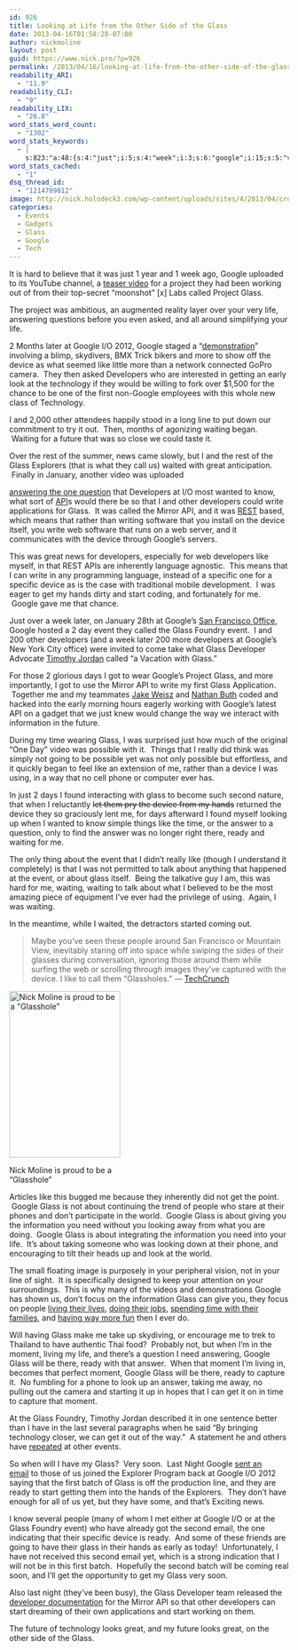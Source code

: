 ```yaml
---
id: 926
title: Looking at Life from the Other Side of the Glass
date: 2013-04-16T01:58:28-07:00
author: nickmoline
layout: post
guid: https://www.nick.pro/?p=926
permalink: /2013/04/16/looking-at-life-from-the-other-side-of-the-glass/
readability_ARI:
  - "11.9"
readability_CLI:
  - "9"
readability_LIX:
  - "26.8"
word_stats_word_count:
  - "1302"
word_stats_keywords:
  - |
    s:823:"a:48:{s:4:"just";i:5;s:4:"week";i:3;s:6:"google";i:15;s:5:"video";i:3;s:7:"project";i:4;s:7:"working";i:3;s:6:"called";i:4;s:5:"glass";i:26;s:4:"life";i:4;s:9:"answering";i:3;s:5:"later";i:3;s:6:"device";i:9;s:4:"like";i:7;s:10:"developers";i:8;s:5:"early";i:3;s:4:"look";i:3;s:10:"technology";i:4;s:4:"line";i:3;s:7:"waiting";i:6;s:6:"future";i:4;s:4:"rest";i:4;s:4:"news";i:3;s:5:"great";i:4;s:8:"question";i:3;s:4:"know";i:3;s:5:"write";i:4;s:6:"mirror";i:3;s:8:"google's";i:5;s:8:"specific";i:3;s:5:"hands";i:4;s:5:"start";i:4;s:5:"event";i:5;s:7:"foundry";i:3;s:9:"developer";i:3;s:4:"days";i:3;s:11:"information";i:4;s:4:"time";i:4;s:8:"possible";i:3;s:5:"phone";i:3;s:7:"looking";i:3;s:6:"answer";i:4;s:5:"ready";i:5;s:6:"people";i:4;s:4:"need";i:3;s:6:"living";i:3;s:6:"moment";i:4;s:5:"email";i:3;s:5:"batch";i:3;}";
word_stats_cached:
  - "1"
dsq_thread_id:
  - "1214709812"
image: http://nick.holodeck3.com/wp-content/uploads/sites/4/2013/04/cropped-672x372.jpg
categories:
  - Events
  - Gadgets
  - Glass
  - Google
  - Tech
---
```

It is hard to believe that it was just 1 year and 1 week ago, Google uploaded to its YouTube channel, a <a title="Project Glass: One day..." href="http://youtu.be/9c6W4CCU9M4" target="_blank">teaser video</a> for a project they had been working out of from their top-secret &#8220;moonshot&#8221; [x] Labs called Project Glass.

The project was ambitious, an augmented reality layer over your very life, answering questions before you even asked, and all around simplifying your life.

2 Months later at Google I/O 2012, Google staged a &#8220;<a title="Project Glass: Live Demo at Google I/O" href="http://youtu.be/D7TB8b2t3QE" target="_blank">demonstration</a>&#8221; involving a blimp, skydivers, BMX Trick bikers and more to show off the device as what seemed like little more than a network connected GoPro camera.  They then asked Developers who are interested in getting an early look at the technology if they would be willing to fork over $1,500 for the chance to be one of the first non-Google employees with this whole new class of Technology.

I and 2,000 other attendees happily stood in a long line to put down our commitment to try it out.  Then, months of agonizing waiting began.  Waiting for a future that was so close we could taste it.

<!--more-->Over the rest of the summer, news came slowly, but I and the rest of the Glass Explorers (that is what they call us) waited with great anticipation.  Finally in January, another video was uploaded 

<a title="Glass Developer Update" href="http://youtu.be/047lMUJMo8Y" target="_blank">answering the one question</a> that Developers at I/O most wanted to know, what sort of <a title="Application Programming Interface" href="http://en.wikipedia.org/wiki/Application_programming_interface" target="_blank">API</a>s would there be so that I and other developers could write applications for Glass.  It was called the Mirror API, and it was <a title="Representational State Transfer" href="https://en.wikipedia.org/wiki/Representational_state_transfer" target="_blank">REST</a> based, which means that rather than writing software that you install on the device itself, you write web software that runs on a web server, and it communicates with the device through Google&#8217;s servers.

This was great news for developers, especially for web developers like myself, in that REST APIs are inherently language agnostic.  This means that I can write in any programming language, instead of a specific one for a specific device as is the case with traditional mobile development.  I was eager to get my hands dirty and start coding, and fortunately for me.  Google gave me that chance.

Just over a week later, on January 28th at Google&#8217;s <a title="Google San Francisco" href="https://plus.google.com/116282327849562022127/about?hl=en" target="_blank">San Francisco Office</a>, Google hosted a 2 day event they called the Glass Foundry event.  I and 200 other developers (and a week later 200 more developers at Google&#8217;s New York City office) were invited to come take what Glass Developer Advocate <a title="Timothy Jordan, Developer Advocate for the Google Glass Team" href="https://plus.google.com/+TimothyJordan/posts" target="_blank">Timothy Jordan</a> called &#8220;a Vacation with Glass.&#8221;

For those 2 glorious days I got to wear Google&#8217;s Project Glass, and more importantly, I got to use the Mirror API to write my first Glass Application.  Together me and my teammates <a title="Jake Weisz" href="https://plus.google.com/115181074626403443464/posts" target="_blank">Jake Weisz</a> and <a title="Nathan Buth" href="https://plus.google.com/106023745068839045104/posts" target="_blank">Nathan Buth</a> coded and hacked into the early morning hours eagerly working with Google&#8217;s latest API on a gadget that we just knew would change the way we interact with information in the future.

During my time wearing Glass, I was surprised just how much of the original &#8220;One Day&#8221; video was possible with it.  Things that I really did think was simply not going to be possible yet was not only possible but effortless, and it quickly began to feel like an extension of me, rather than a device I was using, in a way that no cell phone or computer ever has.

In just 2 days I found interacting with glass to become such second nature, that when I reluctantly <del>let them pry the device from my hands</del> returned the device they so graciously lent me, for days afterward I found myself looking up when I wanted to know simple things like the time, or the answer to a question, only to find the answer was no longer right there, ready and waiting for me.

The only thing about the event that I didn&#8217;t really like (though I understand it completely) is that I was not permitted to talk about anything that happened at the event, or about glass itself.  Being the talkative guy I am, this was hard for me, waiting, waiting to talk about what I believed to be the most amazing piece of equipment I&#8217;ve ever had the privilege of using.  Again, I was waiting.

In the meantime, while I waited, the detractors started coming out.

> Maybe you’ve seen these people around San Francisco or Mountain View, inevitably staring off into space while swiping the sides of their glasses during conversation, ignoring those around them while surfing the web or scrolling through images they’ve captured with the device. I like to call them “Glassholes.” &#8212; <a title="Get Ready For Even More Google Glasshole Sightings" href="http://techcrunch.com/2013/01/28/glassholes/" target="_blank">TechCrunch</a>

<div id="attachment_934" style="width: 210px" class="wp-caption alignleft">
  <a href="https://www.nick.pro/2013/04/16/looking-at-life-from-the-other-side-of-the-glass/_mg_7150-2346688102-o/" rel="attachment wp-att-934"><img aria-describedby="caption-attachment-934" class="size-medium wp-image-934" src="{{ site.baseurl }}/wp-content/uploads/2013/04/MG_7150-2346688102-O-200x300.jpg" alt="Nick Moline is proud to be a &quot;Glasshole&quot;" width="200" height="300" srcset="{{ site.baseurl }}/wp-content/uploads/sites/4/2013/04/MG_7150-2346688102-O.jpg?resize=200%2C300 200w, {{ site.baseurl }}/wp-content/uploads/sites/4/2013/04/MG_7150-2346688102-O.jpg?resize=682%2C1024 682w, {{ site.baseurl }}/wp-content/uploads/sites/4/2013/04/MG_7150-2346688102-O.jpg?w=864 864w" sizes="(max-width: 200px) 100vw, 200px" data-recalc-dims="1" /></a>
  
  <p id="caption-attachment-934" class="wp-caption-text">
    Nick Moline is proud to be a &#8220;Glasshole&#8221;
  </p>
</div>

Articles like this bugged me because they inherently did not get the point.  Google Glass is not about continuing the trend of people who stare at their phones and don&#8217;t participate in the world.  Google Glass is about giving you the information you need without you looking away from what you are doing.  Google Glass is about integrating the information you need into your life.  It&#8217;s about taking someone who was looking down at their phone, and encouraging to tilt their heads up and look at the world.

The small floating image is purposely in your peripheral vision, not in your line of sight.  It is specifically designed to keep your attention on your surroundings.  This is why many of the videos and demonstrations Google has shown us, don&#8217;t focus on the information Glass can give you, they focus on people <a title="How it Feels [through Glass]" href="http://youtu.be/v1uyQZNg2vE" target="_blank">living their lives</a>, <a title="DVF [through Glass]" href="http://youtu.be/30Pjl31cyDY" target="_blank">doing their jobs</a>, <a title="Glass Session: Madame & Bébé Gayno" href="http://youtu.be/GZDirHMEmXk" target="_blank">spending time with their families</a>, and <a title="Project Glass: Skydiving Demo" href="http://youtu.be/uh-liQDE3cM" target="_blank">having way more fun</a> then I ever do.

Will having Glass make me take up skydiving, or encourage me to trek to Thailand to have authentic Thai food?  Probably not, but when I&#8217;m in the moment, living my life, and there&#8217;s a question I need answering, Google Glass will be there, ready with that answer.  When that moment I&#8217;m living in, becomes that perfect moment, Google Glass will be there, ready to capture it.  No fumbling for a phone to look up an answer, taking me away, no pulling out the camera and starting it up in hopes that I can get it on in time to capture that moment.

At the Glass Foundry, Timothy Jordan described it in one sentence better than I have in the last several paragraphs when he said &#8220;By bringing technology closer, we can get it out of the way.&#8221;  A statement he and others have <a title="Building New Experiences with Glass" href="http://youtu.be/JpWmGX55a40?t=35s" target="_blank">repeated</a> at other events.

So when will I have my Glass?  Very soon.  Last Night Google <a title="First Google Glass Devices Are Coming Off The Production Line Now, Will Ship In Batches" href="http://techcrunch.com/2013/04/15/first-google-glass-devices-are-coming-off-the-production-line-now-will-ship-in-batches/" target="_blank">sent an email</a> to those of us joined the Explorer Program back at Google I/O 2012 saying that the first batch of Glass is off the production line, and they are ready to start getting them into the hands of the Explorers.  They don&#8217;t have enough for all of us yet, but they have some, and that&#8217;s Exciting news.

I know several people (many of whom I met either at Google I/O or at the Glass Foundry event) who have already got the second email, the one indicating that their specific device is ready.  And some of these friends are going to have their glass in their hands as early as today!  Unfortunately, I have not received this second email yet, which is a strong indication that I will not be in this first batch.  Hopefully the second batch will be coming real soon, and I&#8217;ll get the opportunity to get my Glass very soon.

Also last night (they&#8217;ve been busy), the Glass Developer team released the <a title="Mirror API Docs" href="https://developers.google.com/glass/" target="_blank">developer documentation</a> for the Mirror API so that other developers can start dreaming of their own applications and start working on them.

The future of technology looks great, and my future looks great, on the other side of the Glass.